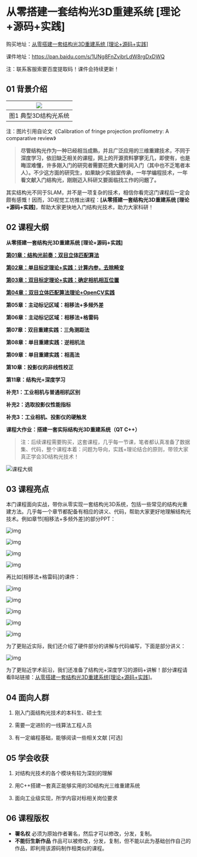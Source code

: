 # 从零搭建一套结构光3D重建系统 [理论+源码+实践]

购买地址：[从零搭建一套结构光3D重建系统 [理论+源码+实践]](https://app0s6nfqrg6303.h5.xiaoeknow.com/v1/goods/goods_detail/p_615ee615e4b0b558b93701f7?type=3)

课件地址：https://pan.baidu.com/s/1UNg8FnZvibrLdW8rgDxDWQ

注：联系客服索要百度提取码！课件会持续更新！

## 01 背景介绍

| ![](imgs/image-1.png) |
| :-------------------: |
| 图1 典型3D结构光系统  |

注：图片引用自论文《Calibration of fringe projection profilometry: A comparative review》

> **尽管结构光作为一种已经相当成熟，并且广泛应用的三维重建技术，不同于深度学习，依旧缺乏相关的课程，网上的开源资料寥寥无几，即使有，也是晦涩难懂，许多刚入门的研究者需要花费大量时间入门（其中也不乏笔者本人）。不少这方面的研究生，如果缺少实验室传承，一年学编程技术，一年看文献入门结构光，刚刚迈入科研又要面临找工作的问题了。**

其实结构光不同于SLAM，并不是一项复杂的技术，相信你看完这门课程后一定会颇有感慨！因而，3D视觉工坊推出课程：**[从零搭建一套结构光3D重建系统 [理论+源码+实践]**，帮助大家更快地入门结构光技术，助力大家科研！

## 02 课程大纲

**从零搭建一套结构光3D重建系统 [理论+源码+实践]** 

[**第01章：结构光前奏：双目立体匹配算法**](https://www.bilibili.com/video/BV1V64y1h7LW/)

[**第02章：单目标定理论+实践：计算内参，去除畸变**](https://www.bilibili.com/video/BV1V64y1h7LW?p=2)

[**第03章：双目标定理论+实践：确定相机相互位置**](https://www.bilibili.com/video/BV1V64y1h7LW?p=4)

[**第04章：双目立体匹配算法理论+OpenCV实践**](https://www.bilibili.com/video/BV1V64y1h7LW?p=7)

**第05章：主动标记区域：相移法+多频外差**

**第06章：主动标记区域：相移法+格雷码**

**第07章：双目重建实践：三角测距法**

**第08章：单目重建实践：逆相机法**

**第09章：单目重建实践：相高法**

**第10章：投影仪的非线性校正**

**第11章：结构光+深度学习**

**补充1：工业相机与普通相机区别**

**补充2：选取投影仪性能指标**

**补充3：工业相机、投影仪的硬触发**

**课程大作业：搭建一套实际结构光3D重建系统（QT C++）**

> 注：后续课程需要购买，这套课程，几乎每一节课，笔者都认真准备了数据集、代码，整个课程本着：问题为导向，实践+理论结合的原则，带领大家真正学会3D结构光技术！

![课程大纲](imgs/课程大纲.jpg)

## 03 课程亮点

本门课程面向实战，带你从零实现一套结构光3D系统，包括一些常见的结构光重建方法。几乎每一个章节都配备有相应的讲义、代码，帮助大家更好地理解结构光技术。例如章节[相移法+多频外差]的部分PPT：

![img](imgs/clip_image003.jpg)

![img](imgs/clip_image005.jpg)

![img](imgs/clip_image007.jpg)

![img](imgs/clip_image009.jpg)

再比如[相移法+格雷码]的课件：

![img](imgs/clip_image011.jpg)

![img](imgs/clip_image013.jpg)

![img](imgs/clip_image015.jpg)

![img](imgs/clip_image017.jpg)

![img](imgs/clip_image019.jpg)

为了更贴近实际，我们还介绍了硬件部分的讲解与代码编写，下面是部分讲义：

![img](imgs/clip_image021.jpg)

为了更贴近学术前沿，我们还准备了结构光+深度学习的源码+讲解！部分课程请看B站链接：[从零搭建一套结构光3D重建系统[理论+源码+实践]](https://www.bilibili.com/video/BV1V64y1h7LW/)。

## 04 面向人群

1. 刚入门面结构光技术的本科生、硕士生

2. 需要一定进阶的一线算法工程人员

3. 有一定编程基础，能够阅读一些相关文献 [可选]

## 05 学会收获

1. 对结构光技术的各个模块有较为深刻的理解

2. 用C++搭建一套真正能够实用的3D结构光三维重建系统

3. 面向工业级实现，所学内容对标相关岗位要求

## 06 课程版权

- **署名权**
  必须为原始作者署名，然后才可以修改，分发，复制。
- **不能衍生新作品**
  作品可以被修改，分发，复制，但不能以此为基础创作自己的作品，即利用该源码制作相类似的课程。


